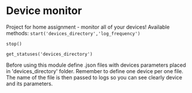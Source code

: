# Device monitor
Project for home assignment - monitor all of your devices!
Available methods:
`start('devices_directory','log_frequency')`

`stop()`

`get_statuses('devices_directory')`

Before using this module define .json files with devices parameters placed in 'devices_directory' folder.
Remember to define one device per one file. The name of the file is then passed to logs so you can see clearly device and its parameters.

